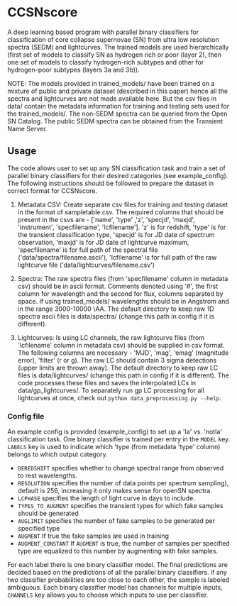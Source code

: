 # CCSNscore

A deep learning based program with parallel binary classifiers for classification of core collapse supernovae (SN) from ultra low resolution spectra (SEDM) and lightcurves. The trained models are used hierarchically (first set of models to classify SN as hydrogen rich or poor (layer 2), then one set of models to classify hydrogen-rich subtypes and other for hydrogen-poor subtypes (layers 3a and 3b)).

NOTE: The models provided in trained_models/ have been trained on a mixture of public and private dataset (described in this paper) hence all the spectra and lightcurves are not made available here. But the csv files in data/ contain the metadata information for training and testing sets used for the trained_models/. The non-SEDM spectra can be queried from the Open SN Catalog. The public SEDM spectra can be obtained from the Transient Name Server. 


## Usage

The code allows user to set up any SN classification task and train a set of parallel binary classifiers for their desired categories (see example_config). The following instructions should be followed to prepare the dataset in correct format for CCSNscore.

1. Metadata CSV: Create separate csv files for training and testing dataset in the format of sampletable.csv. The required columns that should be present in the csvs are - ['name', 'type' ,'z', 'specjd', 'maxjd', 'instrument', 'specfilename', 'lcfilename']. 'z' is for redshift, 'type' is for the transient classification type, 'specjd' is for JD date of spectrum observation, 'maxjd' is for JD date of lightcurve maximum, 'specfilename' is for full path of the spectral file ('data/spectra/filename.ascii'), 'lcfilename' is for full path of the raw lightcurve file ('data/lightcurves/filename.csv')

2. Spectra: The raw spectra files (from 'specfilename' column in metadata csv) should be in ascii format. Comments denoted using '#', the first column for wavelength and the second for flux, columns separated by space. If using trained_models/ wavelengths should be in Angstrom and in the range 3000-10000 \AA. The default directory to keep raw 1D spectra ascii files is data/spectra/ (change this path in config if it is different). 

3. Lightcurves: Is using LC channels, the raw lightcurve files (from 'lcfilename' column in metadata csv) should be supplied in csv format. The following columns are necessary - 'MJD', 'mag', 'emag' (magnitude error), 'filter' (r or g). The raw LC should contain 3 sigma detections (upper limits are thrown away). The default directory to keep raw LC files is data/lightcurves/ (change this path in config if it is different). The code processes these files and saves the interpolated LCs in data/gp_lightcurves/. To separately run gp LC processing for all lightcurves at once, check out `python data_preprocessing.py --help`.


### Config file

An example config is provided (example_config) to set up a 'Ia' vs. 'notIa' classification task. One binary classifier is trained per entry in the `MODEL` key. `LABELS` key is used to indicate which 'type (from metadata 'type' column) belongs to which output category. 

- `DEREDSHIFT` specifies whether to change spectral range from observed to rest wavelengths. 
- `RESOLUTION` specifies the number of data points per spectrum sampling), default is 256, increasing it only makes sense for openSN spectra. 
- `LCPHASE` specifies the length of light curve in days to include. 
- `TYPES_TO_AUGMENT` specifies the transient types for which fake samples should be generated
- `AUGLIMIT` specifies the number of fake samples to be generated per specified type
- `AUGMENT` If true the fake samples are used in training
- `AUGMENT_CONSTANT` If `AUGMENT` is true, the number of samples per specified type are equalized to this number by augmenting with fake samples. 


For each label there is one binary classifier model. The final predictions are decided based on the predictions of all the parallel binary classifiers. if any two classifier probabilities are too close to each other, the sample is labeled ambiguous. Each binary classifier model has channels for multiple inputs, `CHANNELS` key allows you to choose which inputs to use per classifier. 


```

```
